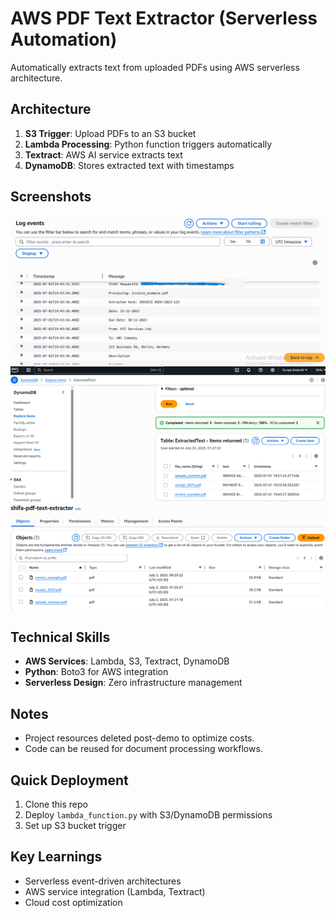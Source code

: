 # AWS PDF Text Extractor (Serverless Automation)

Automatically extracts text from uploaded PDFs using AWS serverless architecture.

## Architecture  
1. **S3 Trigger**: Upload PDFs to an S3 bucket  
2. **Lambda Processing**: Python function triggers automatically  
3. **Textract**: AWS AI service extracts text  
4. **DynamoDB**: Stores extracted text with timestamps  

## Screenshots  
![Lambda Processing Logs](images/lambda-logs.png)  
![DynamoDB Extracted Data](images/dynamodb-results.png)  
![S3 Bucket with PDFs](images/s3-bucket.png)  

## Technical Skills  
- **AWS Services**: Lambda, S3, Textract, DynamoDB  
- **Python**: Boto3 for AWS integration  
- **Serverless Design**: Zero infrastructure management  

## Notes  
- Project resources deleted post-demo to optimize costs.  
- Code can be reused for document processing workflows.
  
## Quick Deployment  
1. Clone this repo  
2. Deploy `lambda_function.py` with S3/DynamoDB permissions  
3. Set up S3 bucket trigger
   
## Key Learnings  
- Serverless event-driven architectures  
- AWS service integration (Lambda, Textract)  
- Cloud cost optimization  
